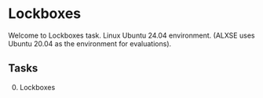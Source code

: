 # Lockboxes

Welcome to Lockboxes task. Linux Ubuntu 24.04 environment. (ALXSE uses Ubuntu 20.04 as the environment for evaluations).


## Tasks

0. Lockboxes
